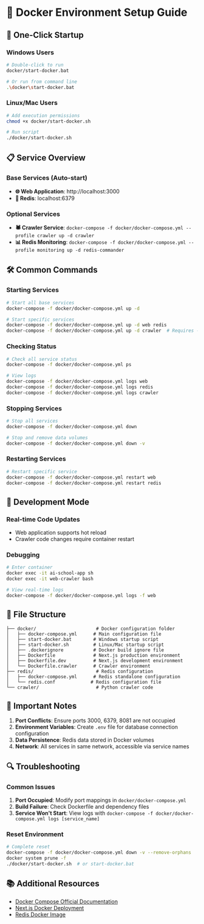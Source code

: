 # 🐳 Docker Environment Setup Guide

## 🚀 One-Click Startup

### Windows Users
```bash
# Double-click to run
docker/start-docker.bat

# Or run from command line
.\docker\start-docker.bat
```

### Linux/Mac Users
```bash
# Add execution permissions
chmod +x docker/start-docker.sh

# Run script
./docker/start-docker.sh
```

## 📋 Service Overview

### Base Services (Auto-start)
- **🌐 Web Application**: http://localhost:3000
- **🔴 Redis**: localhost:6379

### Optional Services
- **🕷️ Crawler Service**: `docker-compose -f docker/docker-compose.yml --profile crawler up -d crawler`
- **📊 Redis Monitoring**: `docker-compose -f docker/docker-compose.yml --profile monitoring up -d redis-commander`

## 🛠️ Common Commands

### Starting Services
```bash
# Start all base services
docker-compose -f docker/docker-compose.yml up -d

# Start specific services
docker-compose -f docker/docker-compose.yml up -d web redis
docker-compose -f docker/docker-compose.yml up -d crawler  # Requires --profile crawler
```

### Checking Status
```bash
# Check all service status
docker-compose -f docker/docker-compose.yml ps

# View logs
docker-compose -f docker/docker-compose.yml logs web
docker-compose -f docker/docker-compose.yml logs redis
docker-compose -f docker/docker-compose.yml logs crawler
```

### Stopping Services
```bash
# Stop all services
docker-compose -f docker/docker-compose.yml down

# Stop and remove data volumes
docker-compose -f docker/docker-compose.yml down -v
```

### Restarting Services
```bash
# Restart specific service
docker-compose -f docker/docker-compose.yml restart web
docker-compose -f docker/docker-compose.yml restart redis
```

## 🔧 Development Mode

### Real-time Code Updates
- Web application supports hot reload
- Crawler code changes require container restart

### Debugging
```bash
# Enter container
docker exec -it ai-school-app sh
docker exec -it web-crawler bash

# View real-time logs
docker-compose -f docker/docker-compose.yml logs -f web
```

## 📁 File Structure
```
├── docker/                      # Docker configuration folder
│   ├── docker-compose.yml      # Main configuration file
│   ├── start-docker.bat        # Windows startup script
│   ├── start-docker.sh         # Linux/Mac startup script
│   ├── .dockerignore           # Docker build ignore file
│   ├── Dockerfile              # Next.js production environment
│   ├── Dockerfile.dev          # Next.js development environment
│   └── Dockerfile.crawler      # Crawler environment
├── redis/                       # Redis configuration
│   ├── docker-compose.yml      # Redis standalone configuration
│   └── redis.conf             # Redis configuration file
└── crawler/                     # Python crawler code
```

## 🚨 Important Notes

1. **Port Conflicts**: Ensure ports 3000, 6379, 8081 are not occupied
2. **Environment Variables**: Create `.env` file for database connection configuration
3. **Data Persistence**: Redis data stored in Docker volumes
4. **Network**: All services in same network, accessible via service names

## 🔍 Troubleshooting

### Common Issues
1. **Port Occupied**: Modify port mappings in `docker/docker-compose.yml`
2. **Build Failure**: Check Dockerfile and dependency files
3. **Service Won't Start**: View logs with `docker-compose -f docker/docker-compose.yml logs [service_name]`

### Reset Environment
```bash
# Complete reset
docker-compose -f docker/docker-compose.yml down -v --remove-orphans
docker system prune -f
./docker/start-docker.sh  # or start-docker.bat
```

## 📚 Additional Resources

- [Docker Compose Official Documentation](https://docs.docker.com/compose/)
- [Next.js Docker Deployment](https://nextjs.org/docs/deployment#docker-image)
- [Redis Docker Image](https://hub.docker.com/_/redis)
